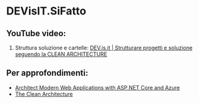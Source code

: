 # DEVisIT.SiFatto

## YouTube video:

1. Struttura soluzione e cartelle: [DEV.is.it | Strutturare progetti e soluzione seguendo la CLEAN ARCHITECTURE](https://youtu.be/z7zAqXbWWlo)


## Per approfondimenti:

- [Architect Modern Web Applications with ASP.NET Core and Azure](https://docs.microsoft.com/en-us/dotnet/architecture/modern-web-apps-azure/?WT.mc_id=DT-MVP-4021952 )
- [The Clean Architecture](https://blog.cleancoder.com/uncle-bob/2012/08/13/the-clean-architecture.html)
